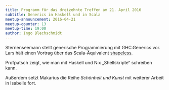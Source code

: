 ```yaml
---
title: Programm für das dreizehnte Treffen am 21. April 2016
subtitle: Generics in Haskell und in Scala
meetup-announcement: 2016-04-21
meetup-counter: 13
meetup-time: 19:00
author: Ingo Blechschmidt
---
```


Sternenseemann stellt generische Programmierung mit GHC.Generics vor.
Lars hält einen Vortrag über das Scala-Äquivalent
[shapeless](https://github.com/milessabin/shapeless).

Profpatsch zeigt, wie man mit Haskell und Nix „Shellskripte“ schreiben kann.

Außerdem setzt Makarius die Reihe *Schönheit und Kunst* mit weiterer Arbeit in
Isabelle fort.
